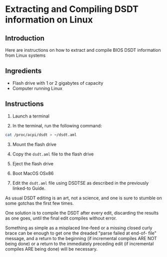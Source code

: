# Extracting and Compiling DSDT information on Linux


## Introduction

Here are instructions on how to extract and compile BIOS DSDT information
from Linux systems

## Ingredients

* Flash drive with 1 or 2 gigabytes of capacity
* Computer running Linux

## Instructions

1. Launch a terminal

2. In the terminal, run the following command:

```bash
cat /proc/acpi/dsdt > ~/dsdt.aml
```

3. Mount the flash drive

4. Copy the `dsdt.aml` file to the flash drive

5. Eject the flash drive

6. Boot MacOS OSx86

7. Edit the `dsdt.aml` file using DSDTSE as described in the
previously linked-to Guide.

As usual DSDT editing is an art, not a science, and one is sure to
stumble on some gotchas the first few times.

One solution is to compile the DSDT after every edit, discarding the
results as one goes, until the final edit compiles without error.

Something as simple as a misplaced line-feed or a missing closed curly
brace can be enough to get one the dreaded "parse failed at end-of-
file" message, and a return to the beginning (if incremental compiles
ARE NOT being done) or a return to the immediately preceding edit (if
incremental compiles ARE being done) will be necessary.

